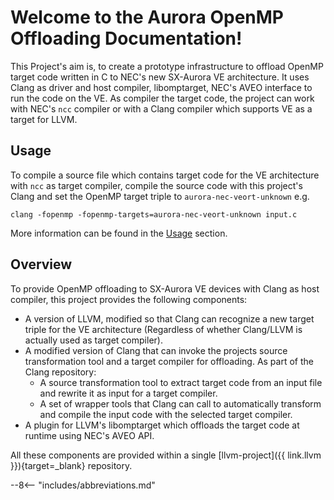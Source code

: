 # Welcome to the Aurora OpenMP Offloading Documentation!

This Project's aim is, to create a prototype infrastructure to offload
OpenMP target code written in C to NEC's new SX-Aurora VE architecture.
It uses Clang as driver and host compiler, libomptarget, NEC's AVEO
interface to run the code on the VE. As compiler the target code, the
project can work with NEC's `ncc` compiler or with a Clang compiler which
supports VE as a target for LLVM.

## Usage
To compile a source file which contains target code for the VE
architecture with `ncc` as target compiler, compile the source code with
this project's Clang and set the OpenMP target triple to
`aurora-nec-veort-unknown` e.g.

``` shell
clang -fopenmp -fopenmp-targets=aurora-nec-veort-unknown input.c
```

More information can be found in the [Usage](usage.md) section.

## Overview
To provide OpenMP offloading to SX-Aurora VE devices with Clang as host
compiler, this project provides the following components:

- A version of LLVM, modified so that Clang can recognize a new target
  triple for the VE architecture (Regardless of whether Clang/LLVM is actually
  used as target compiler).
- A modified version of Clang that can invoke the projects source
  transformation tool and a target compiler for offloading. As part of
  the Clang repository:
  - A source transformation tool to extract target code from an
    input file and rewrite it as input for a target compiler.
  - A set of wrapper tools that Clang can call to automatically
    transform and compile the input code with the selected target
    compiler.
- A plugin for LLVM's libomptarget which offloads the target code at
  runtime using NEC's AVEO API.

All these components are provided within a single
[llvm-project]({{ link.llvm }}){target=_blank} repository.

--8<-- "includes/abbreviations.md"
